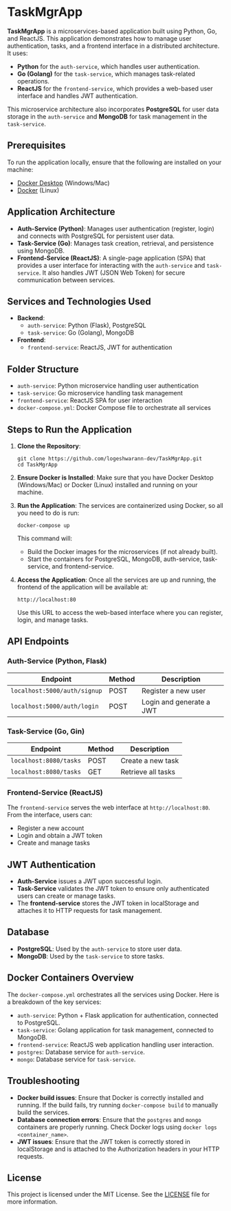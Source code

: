 # TaskMgrApp

**TaskMgrApp** is a microservices-based application built using Python, Go, and ReactJS. This application demonstrates how to manage user authentication, tasks, and a frontend interface in a distributed architecture. It uses:

- **Python** for the `auth-service`, which handles user authentication.
- **Go (Golang)** for the `task-service`, which manages task-related operations.
- **ReactJS** for the `frontend-service`, which provides a web-based user interface and handles JWT authentication.

This microservice architecture also incorporates **PostgreSQL** for user data storage in the `auth-service` and **MongoDB** for task management in the `task-service`.

## Prerequisites

To run the application locally, ensure that the following are installed on your machine:

- [Docker Desktop](https://www.docker.com/products/docker-desktop) (Windows/Mac)
- [Docker](https://docs.docker.com/engine/install/) (Linux)

## Application Architecture

- **Auth-Service (Python)**: Manages user authentication (register, login) and connects with PostgreSQL for persistent user data.
- **Task-Service (Go)**: Manages task creation, retrieval, and persistence using MongoDB.
- **Frontend-Service (ReactJS)**: A single-page application (SPA) that provides a user interface for interacting with the `auth-service` and `task-service`. It also handles JWT (JSON Web Token) for secure communication between services.

## Services and Technologies Used

- **Backend**:
  - `auth-service`: Python (Flask), PostgreSQL
  - `task-service`: Go (Golang), MongoDB
- **Frontend**:
  - `frontend-service`: ReactJS, JWT for authentication

## Folder Structure

- `auth-service`: Python microservice handling user authentication
- `task-service`: Go microservice handling task management
- `frontend-service`: ReactJS SPA for user interaction
- `docker-compose.yml`: Docker Compose file to orchestrate all services

## Steps to Run the Application

1. **Clone the Repository**:
   ```
   git clone https://github.com/logeshwarann-dev/TaskMgrApp.git
   cd TaskMgrApp
   ```

2. **Ensure Docker is Installed**:
   Make sure that you have Docker Desktop (Windows/Mac) or Docker (Linux) installed and running on your machine.

3. **Run the Application**:
   The services are containerized using Docker, so all you need to do is run:
   ```
   docker-compose up
   ```

   This command will:
   - Build the Docker images for the microservices (if not already built).
   - Start the containers for PostgreSQL, MongoDB, auth-service, task-service, and frontend-service.
   
4. **Access the Application**:
   Once all the services are up and running, the frontend of the application will be available at:

   ```
   http://localhost:80
   ```

   Use this URL to access the web-based interface where you can register, login, and manage tasks.

## API Endpoints

### Auth-Service (Python, Flask)

| Endpoint                           | Method | Description              |
|------------------------------------|--------|--------------------------|
| `localhost:5000/auth/signup`       | POST   | Register a new user      |
| `localhost:5000/auth/login`        | POST   | Login and generate a JWT |

### Task-Service (Go, Gin)

| Endpoint                            | Method | Description              |
|-------------------------------------|--------|--------------------------|
| `localhost:8080/tasks`              | POST   | Create a new task        |
| `localhost:8080/tasks`              | GET    | Retrieve all tasks       |

### Frontend-Service (ReactJS)

The `frontend-service` serves the web interface at `http://localhost:80`. From the interface, users can:

- Register a new account
- Login and obtain a JWT token
- Create and manage tasks

## JWT Authentication

- **Auth-Service** issues a JWT upon successful login.
- **Task-Service** validates the JWT token to ensure only authenticated users can create or manage tasks.
- The **frontend-service** stores the JWT token in localStorage and attaches it to HTTP requests for task management.

## Database

- **PostgreSQL**: Used by the `auth-service` to store user data.
- **MongoDB**: Used by the `task-service` to store tasks.

## Docker Containers Overview

The `docker-compose.yml` orchestrates all the services using Docker. Here is a breakdown of the key services:

- `auth-service`: Python + Flask application for authentication, connected to PostgreSQL.
- `task-service`: Golang application for task management, connected to MongoDB.
- `frontend-service`: ReactJS web application handling user interaction.
- `postgres`: Database service for `auth-service`.
- `mongo`: Database service for `task-service`.


## Troubleshooting

- **Docker build issues**: Ensure that Docker is correctly installed and running. If the build fails, try running `docker-compose build` to manually build the services.
- **Database connection errors**: Ensure that the `postgres` and `mongo` containers are properly running. Check Docker logs using `docker logs <container_name>`.
- **JWT issues**: Ensure that the JWT token is correctly stored in localStorage and is attached to the Authorization headers in your HTTP requests.

## License

This project is licensed under the MIT License. See the [LICENSE](LICENSE) file for more information.



